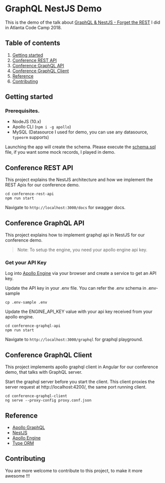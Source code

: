 # GraphQL NestJS Demo

This is the demo of the talk about [GraphQL & NestJS - Forget the REST](https://graphql-nestjs.now.sh/#/) I did in Atlanta Code Camp 2018.

## Table of contents

1. [Getting started](#getting-started)
2. [Conference REST API](#conference-rest-api)
3. [Conference GraphQL API](#conference-graphql-api)
4. [Conference GraphQL Client](#conference-graphql-client)
5. [Reference](#reference)
6. [Contributing](#contributing)

## Getting started

### Prerequisites.

* NodeJS (10.x)
* Apollo CLI (`npm i -g apollo`)
* MySQL (Datasource I used for demo, you can use any datasource, `typeorm` supports)

Launching the app will create the schema. 
Please execute the [schema.sql](schema.sql) file, if you want some mock records, I played in demo.


## Conference REST API

This project explains the NestJS architecture and how we implement the REST Apis for our conference demo.
```
cd conference-rest-api
npm run start
```

Navigate to `http://localhost:3000/docs` for swagger docs.

## Conference GraphQL API

This project explains how to implement graphql api in NestJS for our conference demo.

> Note: To setup the engine, you need your apollo engine api key. 

### Get your API Key
Log into [Apollo Engine](https://engine.apollographql.com) via your browser and create a service to get an API key.

Update the API key in your .env file. You can refer the .env schema in .env-sample

```
cp .env-sample .env
```
Update the ENGINE_API_KEY value with your api key received from your apollo engine.

```
cd conference-graphql-api
npm run start
```

Navigate to `http://localhost:3000/graphql` for graphql playground.

## Conference GraphQL Client

This project implements apollo graphql client in Angular for our conference demo, that talks with GraphQL server.

Start the graphql server before you start the client. This client proxies the server request at http://localhost:4200/, the same port running client.

```
cd conference-graphql-client
ng serve --proxy-config proxy.conf.json
```
## Reference

* [Apollo GraphQL](https://www.apollographql.com)
* [NestJS](https://nestjs.com)
* [Apollo Engine](https://engine.apollographql.com)
* [Type ORM](http://typeorm.io/#/)

## Contributing

You are more welcome to contribute to this project, to make it more awesome !!!